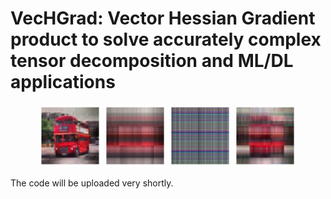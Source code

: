 # VecHGrad: Vector Hessian Gradient product to solve accurately complex tensor decomposition and ML/DL applications


<p align="middle">
  <img src="https://github.com/dagrate/vechgrad/blob/master/images/bus_als.png" alt="ALS" width="100" />
  <img src="https://github.com/dagrate/vechgrad/blob/master/images/bus_sgd.png" width="100"/>
  <img src="https://github.com/dagrate/vechgrad/blob/master/images/bus_nag.png" width="100"/>
  <img src="https://github.com/dagrate/vechgrad/blob/master/images/bus_adam.png" width="100"/>
</p>

The code will be uploaded very shortly.
